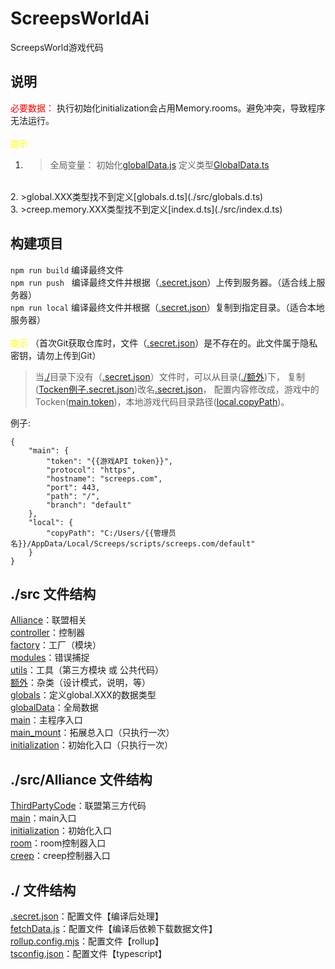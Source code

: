 # ScreepsWorldAi

ScreepsWorld游戏代码

## 说明

<span style="color:red;">必要数据：</span>
执行初始化initialization会占用Memory.rooms。避免冲突，导致程序无法运行。<br>
<br>
<span style="color: yellow;">提示</span>
<br>
1. >全局变量：
初始化[globalData.js](./src/globalData.js)
定义类型[GlobalData.ts](./src/globals/GlobalData.ts)
<br>
2. >global.XXX类型找不到定义[globals.d.ts](./src/globals.d.ts)
<br>
3. >creep.memory.XXX类型找不到定义[index.d.ts](./src/index.d.ts)

## 构建项目

`npm run build`
编译最终文件<br>
`npm run push`&nbsp;&nbsp;
编译最终文件并根据（[.secret.json](./.secret.json)）上传到服务器。（适合线上服务器）<br>
`npm run local`
编译最终文件并根据（[.secret.json](./.secret.json)）复制到指定目录。（适合本地服务器）<br>
<br>
<span style="color: yellow;">提示</span>
（首次Git获取仓库时，文件（[.secret.json](./.secret.json)）是不存在的。此文件属于隐私密钥，请勿上传到Git）
>当[./](./)目录下没有（[.secret.json](./.secret.json)）文件时，可以从目录([./额外](./额外))下，
复制([Tocken例子.secret.json](./额外/Tocken例子.secret.json))改名[.secret.json](./.secret.json)，
配置内容修改成，游戏中的Tocken([main.token]())，本地游戏代码目录路径([local.copyPath]())。

例子:
```
{
	"main": {
		"token": "{{游戏API token}}",
		"protocol": "https",
		"hostname": "screeps.com",
		"port": 443,
		"path": "/",
		"branch": "default"
	},
	"local": {
		"copyPath": "C:/Users/{{管理员名}}/AppData/Local/Screeps/scripts/screeps.com/default"
	}
}
```

## ./src 文件结构

[Alliance](./src/Alliance)：联盟相关<br>
[controller](./src/controller)：控制器 <br>
[factory](./src/factory)：工厂（模块） <br>
[modules](./src/modules)：错误捕捉 <br>
[utils](./src/utils)：工具（第三方模块 或 公共代码） <br>
[额外](./额外)：杂类（设计模式，说明，等） <br>
[globals](./globals)：定义global.XXX的数据类型 <br>
[globalData](./src/globalData.js)：全局数据 <br>
[main](./src/main.js)：主程序入口 <br>
[main_mount](./src/main_mount.js)：拓展总入口（只执行一次） <br>
[initialization](./src/initialization.js)：初始化入口（只执行一次）

## ./src/Alliance 文件结构

[ThirdPartyCode](./src/Alliance/ThirdPartyCode)：联盟第三方代码<br>
[main](./src/Alliance/main)：main入口<br>
[initialization](./src/Alliance/initialization)：初始化入口<br>
[room](./src/Alliance/room)：room控制器入口<br>
[creep](./src/Alliance/creep)：creep控制器入口<br>

## ./ 文件结构

[.secret.json](./.secret.json)：配置文件【编译后处理】<br>
[fetchData.js](./fetchData.js)：配置文件【编译后依赖下载数据文件】<br>
[rollup.config.mjs](./rollup.config.mjs)：配置文件【rollup】<br>
[tsconfig.json](./tsconfig.json)：配置文件【typescript】<br>
